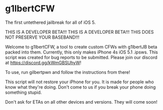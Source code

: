 # g1lbertCFW
The first untethered jailbreak for all of iOS 5.

THIS IS A DEVELOPER BETA!!! THIS IS A DEVELOPER BETA!!!
THIS DOES NOT PRESERVE YOUR BASEBAND!!!

Welcome to g1lbertCFW, a tool to create custom CFWs with g1lbertJB beta packed into them. Currently, this only makes iPhone 4s iOS 5.1 .ipsws.
This script was created for bug reports to be submitted. Please join our discord at https://discord.gg/kWmGBSUhyW!

To use, run gilbertpwn and follow the instructions from there!

This script will not restore your iPhone for you. It is made for people who know what they're doing. Don't come to us if you break your phone doing something stupid.

Don't ask for ETAs on all other devices and versions. They will come soon!
